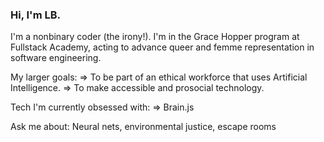 ### Hi, I'm LB. 

I'm a nonbinary coder (the irony!). 
I'm in the Grace Hopper program at Fullstack Academy, acting to advance queer and femme representation in software engineering.

My larger goals:
=> To be part of an ethical workforce that uses Artificial Intelligence. 
=> To make accessible and prosocial technology.

Tech I'm currently obsessed with: => Brain.js

Ask me about:
Neural nets, environmental justice, escape rooms
